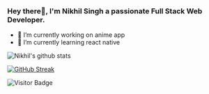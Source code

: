 <!--### Hi there!! 👋
-->
<!--
**thenickrj/thenickrj** is a ✨ _special_ ✨ repository because its `README.md` (this file) appears on your GitHub profile.

Here are some ideas to get you started:
-->
### Hey there👋, I'm Nikhil Singh a passionate Full Stack Web Developer.


- 🔭 I’m currently working on anime app
- 🌱 I’m currently learning react native
<!--
- 👯 I’m looking to collaborate on ...
- 🤔 I’m looking for help with ...
- 💬 Ask me about ...
- 📫 How to reach me: ...
- 😄 Pronouns: ...
- ⚡ Fun fact: ...
-->

<!--[![Nikhil's github stats](https://github-readme-stats.vercel.app/api?username=thenickrj)](https://github.com/thenickrj/github-readme-stats)

[![Top Langs](https://github-readme-stats.vercel.app/api/top-langs/?username=thenickrj)](https://github.com/thenickrj/github-readme-stats)
-->
<!-- ### I'm a Full Stack Developer -->

![Nikhil's github stats](https://github-readme-stats.vercel.app/api?username=thenickrj&show_icons=true&title_color=ffc857&icon_color=8ac926&text_color=daf7dc&bg_color=151515&hide=issues,stars&include_all_commits=true)

[![GitHub Streak](https://github-readme-streak-stats.herokuapp.com/?user=thenickrj&theme=dark)](https://git.io/streak-stats)


![Visitor Badge](https://visitor-badge.laobi.icu/badge?page_id=thenickrj)
